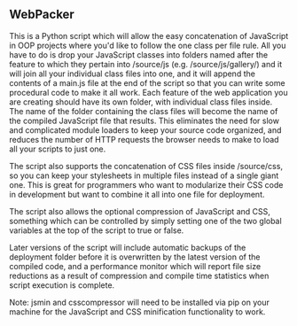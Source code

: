 ## WebPacker
This is a Python script which will allow the easy concatenation of JavaScript in OOP projects where you'd like to follow the one class per file rule. All you have to do is drop your JavaScript classes into folders named after the feature to which they pertain into /source/js (e.g. /source/js/gallery/) and it will join all your individual class files into one, and it will append the contents of a main.js file at the end of the script so that you can write some procedural code to make it all work. Each feature of the web application you are creating should have its own folder, with individual class files inside. The name of the folder containing the class files will become the name of the compiled JavaScript file that results. This eliminates the need for slow and complicated module loaders to keep your source code organized, and reduces the number of HTTP requests the browser needs to make to load all your scripts to just one.

The script also supports the concatenation of CSS files inside /source/css, so you can keep your stylesheets in multiple files instead of a single giant one. This is great for programmers who want to modularize their CSS code in development but want to combine it all into one file for deployment.

The script also allows the optional compression of JavaScript and CSS, something which can be controlled by simply setting one of the two global variables at the top of the script to true or false.

Later versions of the script will include automatic backups of the deployment folder before it is overwritten by the latest version of the compiled code, and a performance monitor which will report file size reductions as a result of compression and compile time statistics when script execution is complete.

Note: jsmin and csscompressor will need to be installed via pip on your machine for the JavaScript and CSS minification functionality to work.
